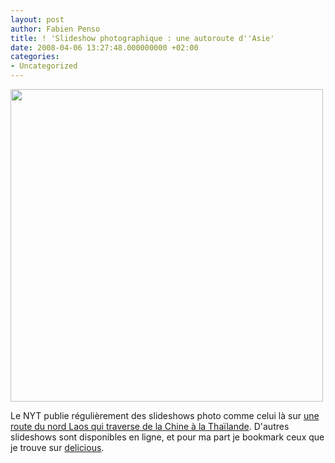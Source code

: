 ```yaml
---
layout: post
author: Fabien Penso
title: ! 'Slideshow photographique : une autoroute d''Asie'
date: 2008-04-06 13:27:48.000000000 +02:00
categories:
- Uncategorized
---
```

<a href="http://www.nytimes.com/slideshow/2008/03/31/world/20080331LAOS_index.html"><img src="http://graphics8.nytimes.com/packages/images/photo/2008/03/30/20080331LAOS/22559121.JPG" alt="" width="500" /></a>

Le NYT publie régulièrement des slideshows photo comme celui là sur <a href="http://www.nytimes.com/slideshow/2008/03/31/world/20080331LAOS_index.html">une route du nord Laos qui traverse de la Chine à la Thaïlande</a>. D'autres slideshows sont disponibles en ligne, et pour ma part je bookmark ceux que je trouve sur <a href="http://del.icio.us/penso/slideshow">delicious</a>.
